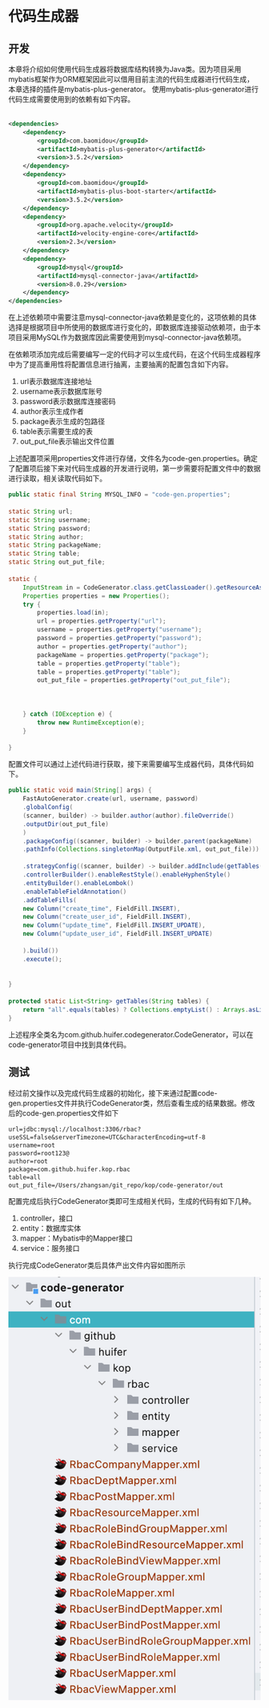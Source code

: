 # 代码生成器

## 开发

本章将介绍如何使用代码生成器将数据库结构转换为Java类。因为项目采用mybatis框架作为ORM框架因此可以借用目前主流的代码生成器进行代码生成，本章选择的插件是mybatis-plus-generator。
使用mybatis-plus-generator进行代码生成需要使用到的依赖有如下内容。

```xml

<dependencies>
    <dependency>
        <groupId>com.baomidou</groupId>
        <artifactId>mybatis-plus-generator</artifactId>
        <version>3.5.2</version>
    </dependency>
    <dependency>
        <groupId>com.baomidou</groupId>
        <artifactId>mybatis-plus-boot-starter</artifactId>
        <version>3.5.2</version>
    </dependency>
    <dependency>
        <groupId>org.apache.velocity</groupId>
        <artifactId>velocity-engine-core</artifactId>
        <version>2.3</version>
    </dependency>
    <dependency>
        <groupId>mysql</groupId>
        <artifactId>mysql-connector-java</artifactId>
        <version>8.0.29</version>
    </dependency>
</dependencies>
```

在上述依赖项中需要注意mysql-connector-java依赖是变化的，这项依赖的具体选择是根据项目中所使用的数据库进行变化的，即数据库连接驱动依赖项，由于本项目采用MySQL作为数据库因此需要使用到mysql-connector-java依赖项。

在依赖项添加完成后需要编写一定的代码才可以生成代码，在这个代码生成器程序中为了提高重用性将配置信息进行抽离，主要抽离的配置包含如下内容。

1. url表示数据库连接地址
2. username表示数据库账号
3. password表示数据库连接密码
4. author表示生成作者
5. package表示生成的包路径
6. table表示需要生成的表
7. out_put_file表示输出文件位置

上述配置项采用properties文件进行存储，文件名为code-gen.properties。确定了配置项后接下来对代码生成器的开发进行说明，第一步需要将配置文件中的数据进行读取，相关读取代码如下。

```java
public static final String MYSQL_INFO = "code-gen.properties";

static String url;
static String username;
static String password;
static String author;
static String packageName;
static String table;
static String out_put_file;

static {
    InputStream in = CodeGenerator.class.getClassLoader().getResourceAsStream(MYSQL_INFO);
    Properties properties = new Properties();
    try {
        properties.load(in);
        url = properties.getProperty("url");
        username = properties.getProperty("username");
        password = properties.getProperty("password");
        author = properties.getProperty("author");
        packageName = properties.getProperty("package");
        table = properties.getProperty("table");
        table = properties.getProperty("table");
        out_put_file = properties.getProperty("out_put_file");



    } catch (IOException e) {
        throw new RuntimeException(e);
    }

}

```

配置文件可以通过上述代码进行获取，接下来需要编写生成器代码，具体代码如下。

```java
public static void main(String[] args) {
    FastAutoGenerator.create(url, username, password)
    .globalConfig(
    (scanner, builder) -> builder.author(author).fileOverride()
    .outputDir(out_put_file)
    )
    .packageConfig((scanner, builder) -> builder.parent(packageName)
    .pathInfo(Collections.singletonMap(OutputFile.xml, out_put_file))) // mapper xml 文件生产地址

    .strategyConfig((scanner, builder) -> builder.addInclude(getTables(table))
    .controllerBuilder().enableRestStyle().enableHyphenStyle()
    .entityBuilder().enableLombok()
    .enableTableFieldAnnotation()
    .addTableFills(
    new Column("create_time", FieldFill.INSERT),
    new Column("create_user_id", FieldFill.INSERT),
    new Column("update_time", FieldFill.INSERT_UPDATE),
    new Column("update_user_id", FieldFill.INSERT_UPDATE)

    ).build())
    .execute();


}

protected static List<String> getTables(String tables) {
    return "all".equals(tables) ? Collections.emptyList() : Arrays.asList(tables.split(","));
}
```

上述程序全类名为com.github.huifer.codegenerator.CodeGenerator，可以在code-generator项目中找到具体代码。


## 测试
经过前文操作以及完成代码生成器的初始化，接下来通过配置code-gen.properties文件并执行CodeGenerator类，然后查看生成的结果数据。修改后的code-gen.properties文件如下

```properties
url=jdbc:mysql://localhost:3306/rbac?useSSL=false&serverTimezone=UTC&characterEncoding=utf-8
username=root
password=root123@
author=root
package=com.github.huifer.kop.rbac
table=all
out_put_file=/Users/zhangsan/git_repo/kop/code-generator/out
```

配置完成后执行CodeGenerator类即可生成相关代码，生成的代码有如下几种。
1. controller，接口
2. entity：数据库实体
3. mapper：Mybatis中的Mapper接口
4. service：服务接口

执行完成CodeGenerator类后具体产出文件内容如图所示

![image-20220726110150084](images/image-20220726110150084.png)
